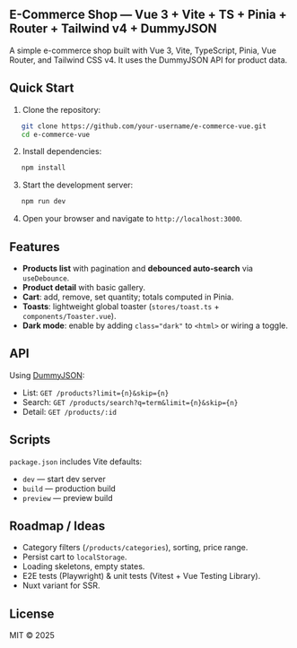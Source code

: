 ## E-Commerce Shop — Vue 3 + Vite + TS + Pinia + Router + Tailwind v4 + DummyJSON

A simple e-commerce shop built with Vue 3, Vite, TypeScript, Pinia, Vue Router, and Tailwind CSS v4. It uses the DummyJSON API for product data.

## Quick Start

1. Clone the repository:

```bash
   git clone https://github.com/your-username/e-commerce-vue.git
   cd e-commerce-vue
```

2. Install dependencies:

```bash
   npm install
```

3. Start the development server:

```bash
   npm run dev
```

4. Open your browser and navigate to `http://localhost:3000`.

## Features

- **Products list** with pagination and **debounced auto‑search** via `useDebounce`.
- **Product detail** with basic gallery.
- **Cart**: add, remove, set quantity; totals computed in Pinia.
- **Toasts**: lightweight global toaster (`stores/toast.ts` + `components/Toaster.vue`).
- **Dark mode**: enable by adding `class="dark"` to `<html>` or wiring a toggle.

## API

Using [DummyJSON](https://dummyjson.com/docs/products):

- List: `GET /products?limit={n}&skip={n}`
- Search: `GET /products/search?q=term&limit={n}&skip={n}`
- Detail: `GET /products/:id`

## Scripts

`package.json` includes Vite defaults:

- `dev` — start dev server
- `build` — production build
- `preview` — preview build

## Roadmap / Ideas

- Category filters (`/products/categories`), sorting, price range.
- Persist cart to `localStorage`.
- Loading skeletons, empty states.
- E2E tests (Playwright) & unit tests (Vitest + Vue Testing Library).
- Nuxt variant for SSR.

## License

MIT © 2025

```

```

```

```
